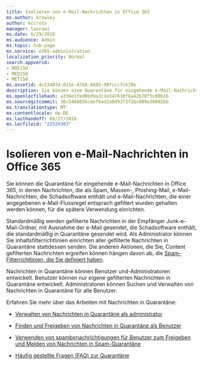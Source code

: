 ```yaml
---
title: Isolieren von e-Mail-Nachrichten in Office 365
ms.author: krowley
author: kccross
manager: laurawi
ms.date: 6/29/2018
ms.audience: Admin
ms.topic: hub-page
ms.service: o365-administration
localization_priority: Normal
search.appverid:
- MOE150
- MED150
- MET150
ms.assetid: 4c234874-015e-4768-8495-98fcccfc639b
description: Sie können eine Quarantäne für eingehende e-Mail-Nachrichten in Office 365 eingehende e-Mail-Nachrichten, die als Spam gefiltert wurden, in Massen, Phishing e-Mail einrichten und Malware für die spätere Verwendung gespeichert werden kann.
ms.openlocfilehash: a336e1fed0bd9a3c1e347610f6a42b70f5c80b1b
ms.sourcegitcommit: 36c5466056cdef6ad2a8d9372f2bc009a30892bb
ms.translationtype: MT
ms.contentlocale: de-DE
ms.lasthandoff: 08/27/2018
ms.locfileid: "22529303"
---
```

# <a name="quarantine-email-messages-in-office-365"></a>Isolieren von e-Mail-Nachrichten in Office 365

Sie können die Quarantäne für eingehende e-Mail-Nachrichten in Office 365, in denen Nachrichten, die als Spam, Massen-, Phishing-Mail, e-Mail-Nachrichten, die Schadsoftware enthält und e-Mail-Nachrichten, die einer angegebenen e-Mail-Flussregel entsprach gefiltert wurden gehalten werden können, für die spätere Verwendung einrichten.
  
Standardmäßig werden gefilterte Nachrichten in der Empfänger Junk-e-Mail-Ordner, mit Ausnahme der e-Mail gesendet, die Schadsoftware enthält, die standardmäßig in Quarantäne gesendet wird. Als Administrator können Sie inhaltsfilterrichtlinien einrichten aller gefilterte Nachrichten in Quarantäne stattdessen senden. Die anderen Aktionen, die Sie, Content gefilterten Nachrichten ergreifen können hängen davon ab, die [Spam-Filterrichtlinien, die Sie definiert haben](https://go.microsoft.com/fwlink/?LinkId=799736).
  
Nachrichten in Quarantäne können Benutzer und-Administratoren entwickelt. Benutzer können nur eigene gefilterten Nachrichten in Quarantäne entwickelt. Administratoren können Suchen und Verwalten von Nachrichten in Quarantäne für alle Benutzer.
  
Erfahren Sie mehr über das Arbeiten mit Nachrichten in Quarantäne:
  
- [Verwalten von Nachrichten in Quarantäne als administrator](manage-quarantined-messages-and-files.md)
    
- [Finden und Freigeben von Nachrichten in Quarantäne als Benutzer](find-and-release-quarantined-messages-as-a-user.md)
    
- [Verwenden von spambenachrichtigungen für Benutzer zum Freigeben und Melden von Nachrichten in Spam-Quarantäne](use-spam-notifications-to-release-and-report-quarantined-messages.md)
    
- [Häufig gestellte Fragen (FAQ) zur Quarantäne](quarantine-faq.md)
    

